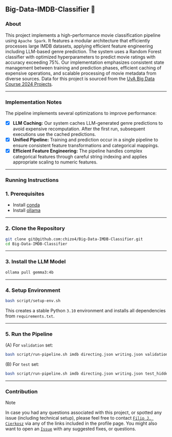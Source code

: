 ## **Big-Data-IMDB-Classifier** 🍿

### **About**
This project implements a high-performance movie classification pipeline using `Apache Spark`. It features a modular architecture that efficiently processes large IMDB datasets, applying efficient feature engineering including LLM-based genre prediction. The system uses a Random Forest classifier with optimized hyperparameters to predict movie ratings with accuracy exceeding 75%. Our implementation emphasizes consistent state management between training and prediction phases, efficient caching of expensive operations, and scalable processing of movie metadata from diverse sources. Data for this project is sourced from the [UvA Big Data Course 2024 Projects](https://github.com/hazourahh/big-data-course-2024-projects).

---

### **Implementation Notes**

The pipeline implements several optimizations to improve performance:
- [X] **LLM Caching:** Our system caches LLM-generated genre predictions to avoid expensive recomputation. After the first run, subsequent executions use the cached predictions.
- [X] **Unified Pipeline:** Training and prediction occur in a single pipeline to ensure consistent feature transformations and categorical mappings.
- [X] **Efficient Feature Engineering:** The pipeline handles complex categorical features through careful string indexing and applies appropriate scaling to numeric features.

---

### **Running Instructions**

### 1. Prerequisites
- Install [conda](https://docs.conda.io/projects/conda/en/latest/user-guide/install/index.html)
- Install [ollama](https://ollama.com/download)

---

### 2. Clone the Repository
```bash
git clone git@github.com:chizo4/Big-Data-IMDB-Classifier.git
cd Big-Data-IMDB-Classifier
```

---

### 3. Install the LLM Model

```bash
ollama pull gemma3:4b
```

---

### 4. Setup Environment

```bash
bash script/setup-env.sh
```

This creates a stable Python `3.10` environment and installs all dependencies from `requirements.txt`.

---

### 5. Run the Pipeline

(A) For `validation` set:

```bash
bash script/run-pipeline.sh imdb directing.json writing.json validation_hidden.csv gemma3:4b TMDB_movie_dataset_v11.csv
```

(B) For `test` set:

```bash
bash script/run-pipeline.sh imdb directing.json writing.json test_hidden.csv gemma3:4b TMDB_movie_dataset_v11.csv
```

---

### **Contribution**

> [!NOTE]
> In case you had any questions associated with this project, or spotted any issue (including technical setup), please feel free to contact [`Filip J. Cierkosz`](https://github.com/chizo4) via any of the links included in the profile page. You might also want to open an [`Issue`](https://github.com/chizo4/JusTreeAI/issues/new?template=Blank+issue) with any suggested fixes, or questions.

